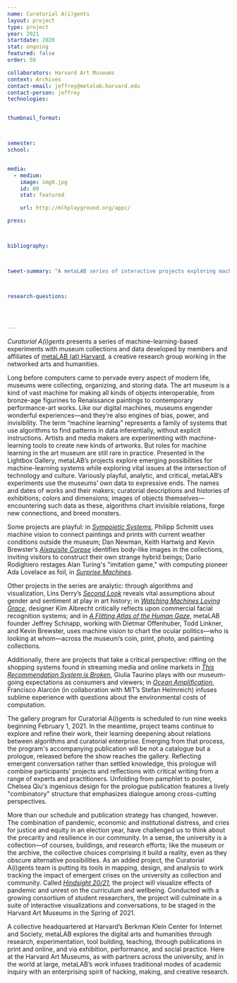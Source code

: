 ```yaml
---
name: Curatorial A(i)gents
layout: project
type: project 
year: 2021
startdate: 2020
stat: ongoing
featured: false
order: 50

collaborators: Harvard Art Museums
context: Archives
contact-email: jeffrey@metalab.harvard.edu
contact-person: jeffrey
technologies:


thumbnail_format:



semester: 
school: 


media:
  - medium:
    image: img0.jpg
    id: 00
    stat: featured

    url: http://mlhplayground.org/appc/

press:



bibliography:



tweet-summary: "A metaLAB series of interactive projects exploring machine learning in, around, and about the Harvard Art Museums"



research-questions:




---
```


*Curatorial A(i)gents* presents a series of machine-learning-based experiments with museum collections and data developed by members and affiliates of [metaLAB (at) Harvard](https://metalabharvard.github.io/), a creative research group working in the networked arts and humanities. 

Long before computers came to pervade every aspect of modern life, museums were collecting, organizing, and storing data. The art museum is a kind of vast machine for making all kinds of objects interoperable, from bronze-age figurines to Renaissance paintings to contemporary performance-art works. Like our digital machines, museums engender wonderful experiences—and they’re also engines of bias, power, and invisibility. 
The term “machine learning” represents a family of systems that use algorithms to find patterns in data inferentially, without explicit instructions. Artists and media makers are experimenting with machine-learning tools to create new kinds of artworks. But roles for machine learning in the art museum are still rare in practice. Presented in the Lightbox Gallery, metaLAB’s projects explore emerging possibilities for machine-learning systems while exploring vital issues at the intersection of technology and culture. Variously playful, analytic, and critical, metaLAB’s experiments use the museums’ own data to expressive ends. The names and dates of works and their makers; curatorial descriptions and histories of exhibitions; colors and dimensions; images of objects themselves—encountering such data as these, algorithms chart invisible relations, forge new connections, and breed monsters. 

Some projects are playful: in [*Sympoietic Systems*](https://metalabharvard.github.io/projects/curatorial-aigents/sympoieticsystems/), Philipp Schmitt uses machine vision to connect paintings and prints with current weather conditions outside the museum; Dan Newman, Keith Hartwig and Kevin Brewster’s [*Aixquisite Corpse*](https://metalabharvard.github.io/projects/curatorial-aigents/aixquisitecorpse/) identifies body-like images in the collections, inviting visitors to construct their own strange hybrid beings; Dario Rodighiero restages Alan Turing's "imitation game," with computing pioneer Ada Lovelace as foil, in [*Surprise Machines*](https://metalabharvard.github.io/projects/curatorial-aigents/surprisemachines/). 

Other projects in the series are analytic: through algorithms and visualization, Lins Derry’s [*Second Look*](https://metalabharvard.github.io/projects/curatorial-aigents/secondlook/) reveals vital assumptions about gender and sentiment at play in art history; in [*Watching Machines Loving Grace*](https://metalabharvard.github.io/projects/curatorial-aigents/thelovinggrace/), designer Kim Albrecht critically reflects upon commercial facial recognition systems; and in [*A Flitting Atlas of the Human Gaze*](https://metalabharvard.github.io/projects/curatorial-aigents/aflittingatlas/), metaLAB founder Jeffrey Schnapp, working with Dietmar Offenhuber, Todd Linkner, and Kevin Brewster, uses machine vision to chart the ocular politics—who is looking at whom—across the museum’s coin, print, photo, and painting collections. 

Additionally, there are projects that take a critical perspective: riffing on the shopping systems found in streaming media and online markets in [*This Recommendation System is Broken*](https://metalabharvard.github.io/projects/curatorial-aigents/thisrecommendationsystem/), Giulia Taurino plays with our museum-going expectations as consumers and viewers; in [*Ocean Amplification*](https://metalabharvard.github.io/projects/curatorial-aigents/oceanamplification/), Francisco Alarcón (in collaboration with MIT’s Stefan Helmreich) infuses sublime experience with questions about the environmental costs of computation. 

The gallery program for Curatorial A(i)gents is scheduled to run nine weeks beginning February 1, 2021. In the meantime, project teams continue to explore and refine their work, their learning deepening about relations between algorithms and curatorial enterprise. Emerging from that process, the program's accompanying publication will be not a catalogue but a prologue, released before the show reaches the gallery. Reflecting emergent conversation rather than settled knowledge, this prologue will combine participants' projects and reflections with critical writing from a range of experts and practitioners. Unfolding from pamphlet to poster, Chelsea Qiu's ingenious design for the prologue publication features a lively "combinatory" structure that emphasizes dialogue among cross-cutting perspectives.

More than our schedule and publication strategy has changed, however. The combination of pandemic, economic and institutional distress, and cries for justice and equity in an election year, have challenged us to think about the precarity and resilience in our community. In a sense, the university is a collection—of courses, buildings, and research efforts; like the museum or the archive, the collective choices comprising it build a reality, even as they obscure alternative possibilities. As an added project, the Curatorial A(i)gents team is putting its tools in mapping, design, and analysis to work tracking the impact of emergent crises on the university as collection and community. Called [*Hindsight 20/21*](https://metalabharvard.github.io/projects/curatorial-aigents/hindsight2021/), the project will visualize effects of pandemic and unrest on the curriculum and wellbeing. Conducted with a growing consortium of student researchers, the project will culminate in a suite of interactive visualizations and conversations, to be staged in the Harvard Art Museums in the Spring of 2021.

A collective headquartered at Harvard’s Berkman Klein Center for Internet and Society, metaLAB explores the digital arts and humanities through research, experimentation, tool building, teaching, through publications in print and online, and via exhibition, performance, and social practice. Here at the Harvard Art Museums, as with partners across the university, and in the world at large, metaLAB’s work infuses traditional modes of academic inquiry with an enterprising spirit of hacking, making, and creative research.


